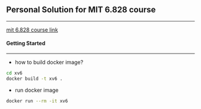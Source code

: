 ## Personal Solution for MIT 6.828 course
---
[mit 6.828 course link](https://pdos.csail.mit.edu/6.828/2020/schedule.html)


#### Getting Started
---
* how to build docker image?
```sh
cd xv6
docker build -t xv6 .
```

* run docker image
```sh
docker run --rm -it xv6
```